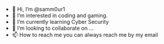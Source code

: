 - 👋 Hi, I’m @samm0ur1
- 👀 I’m interested in coding and gaming.
- 🌱 I’m currently learning Cyber Security
- 💞️ I’m looking to collaborate on ...
- 📫 How to reach me you can always reach me by my email

<!---
samm0ur1/samm0ur1 is a ✨ special ✨ repository because its `README.md` (this file) appears on your GitHub profile.
You can click the Preview link to take a look at your changes.
--->
